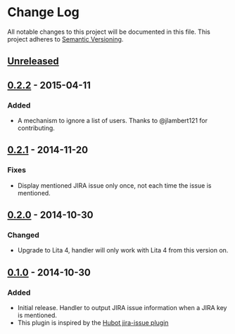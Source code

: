 # Change Log
All notable changes to this project will be documented in this file.
This project adheres to [Semantic Versioning](http://semver.org/).

## [Unreleased][unreleased]

## [0.2.2] - 2015-04-11
### Added
- A mechanism to ignore a list of users. Thanks to @jlambert121 for contributing.

## [0.2.1] - 2014-11-20
### Fixes
- Display mentioned JIRA issue only once, not each time the issue is mentioned.

## [0.2.0] - 2014-10-30
### Changed
- Upgrade to Lita 4, handler will only work with Lita 4 from this version on.

## [0.1.0] - 2014-10-30
### Added
- Initial release. Handler to output JIRA issue information when a JIRA key is
  mentioned.
- This plugin is inspired by the [Hubot jira-issue plugin](
  https://github.com/github/hubot-scripts/blob/master/src/scripts/jira-issues.coffee)


[unreleased]: https://github.com/amaltson/lita-jira-issues/compare/v0.2.2...HEAD
[0.2.2]: https://github.com/amaltson/lita-jira-issues/compare/v0.2.1...v0.2.2
[0.2.1]: https://github.com/amaltson/lita-jira-issues/compare/v0.2.0...v0.2.1
[0.2.0]: https://github.com/amaltson/lita-jira-issues/compare/v0.1.0...v0.2.0
[0.1.0]: https://github.com/amaltson/lita-jira-issues/compare/0b10b90...v0.1.0
